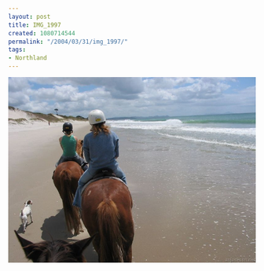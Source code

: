 ```yaml
---
layout: post
title: IMG_1997
created: 1080714544
permalink: "/2004/03/31/img_1997/"
tags:
- Northland
---
```


<img src="/image/images/img_1997-511.jpg"/>

